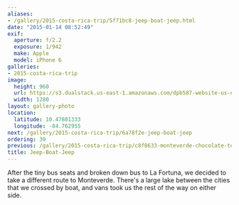 ```yaml
---
aliases:
- /gallery/2015-costa-rica-trip/5f71bc8-jeep-boat-jeep.html
date: "2015-01-14 08:52:49"
exif:
  aperture: f/2.2
  exposure: 1/942
  make: Apple
  model: iPhone 6
galleries:
- 2015-costa-rica-trip
image:
  height: 960
  url: https://s3.dualstack.us-east-1.amazonaws.com/dpb587-website-us-east-1/asset/gallery/2015-costa-rica-trip/5f71bc8-jeep-boat-jeep~1280.jpg
  width: 1280
layout: gallery-photo
location:
  latitude: 10.47801333
  longitude: -84.762955
next: /gallery/2015-costa-rica-trip/6a78f2e-jeep-boat-jeep
ordering: 39
previous: /gallery/2015-costa-rica-trip/c8f8633-monteverde-chocolate-tour
title: Jeep-Boat-Jeep
---
```


After the tiny bus seats and broken down bus to La Fortuna, we decided to take a different route to Monteverde. There's a large lake between the cities that we crossed by boat, and vans took us the rest of the way on either side.

